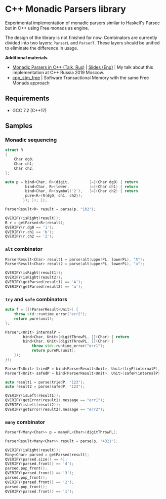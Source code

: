 C++ Monadic Parsers library
===========================

Experimental implementation of monadic parsers similar to Haskell's Parsec but in C++ using Free monads as engine.

The design of the library is not finished for now. Combinators are currently divided into two layers: `ParserL` and `ParserT`. These layers should be unified to eliminate the difference in usage.

**Additional materials**
- [Monadic Parsers in C++ (Talk, Rus)](https://www.youtube.com/watch?v=q39PHTJDaLE) | [Slides (Eng)](https://docs.google.com/presentation/d/1zlwKBX8-DYVWUYmzvmKm7ggDVBugEJzY6OFSWjeQOA4/edit?usp=sharing) | My talk about this implementation at C++ Russia 2019 Moscow.
- [cpp_stm_free](https://github.com/graninas/cpp_stm_free) | Software Transactional Memory with the same Free Monads approach

Requirements
------------

- GCC 7.2 (C++17)

Samples
-------

### Monadic sequencing

```cpp
struct R
{
    Char dg0;
    Char ch1;
    Char ch2;
};

auto p = bind<Char, R>(digit,         [=](Char dg0) { return
         bind<Char, R>(lower,         [=](Char ch1) { return
         bind<Char, R>(symbol('2'),   [=](Char ch2) { return
         pure<R>(R{dg0, ch1, ch2});
        }); }); });

ParserResult<R> result = parse(p, "1b2");

QVERIFY(isRight(result));
R r = getParsed<R>(result);
QVERIFY(r.dg0 == '1');
QVERIFY(r.ch1 == 'b');
QVERIFY(r.ch2 == '2');
```

### `alt` combinator

```cpp
ParserResult<Char> result1 = parse(alt(upperPL, lowerPL), "A");
ParserResult<Char> result2 = parse(alt(upperPL, lowerPL), "a");

QVERIFY(isRight(result1));
QVERIFY(isRight(result2));
QVERIFY(getParsed(result1) == 'A');
QVERIFY(getParsed(result2) == 'a');
```

### `try` and `safe` combinators

```cpp
auto f = [](ParserResult<Unit>) {
    throw std::runtime_error("err2");
    return pure(unit);
};

ParserL<Unit> internalP =
        bind<Char, Unit>(digitThrowPL, [](Char) { return
        bind<Char, Unit>(digitThrowPL, [](Char) {
            throw std::runtime_error("err1");
            return purePL(unit);
    });
});

ParserT<Unit> triedP = bind<ParserResult<Unit>, Unit>(tryP(internalP), f);
ParserT<Unit> safedP = bind<ParserResult<Unit>, Unit>(safeP(internalP), f);

auto result1 = parse(triedP, "123");
auto result2 = parse(safedP, "123");

QVERIFY(isLeft(result1));
QVERIFY(getError(result1).message == "err1");
QVERIFY(isLeft(result2));
QVERIFY(getError(result2).message == "err2");
```

### `many` combinator

```cpp
ParserT<Many<Char>> p = manyPL<Char>(digitThrowPL);

ParserResult<Many<Char>> result = parse(p, "4321");

QVERIFY(isRight(result));
Many<Char> parsed = getParsed(result);
QVERIFY(parsed.size() == 4);
QVERIFY(parsed.front() == '4');
parsed.pop_front();
QVERIFY(parsed.front() == '3');
parsed.pop_front();
QVERIFY(parsed.front() == '2');
parsed.pop_front();
QVERIFY(parsed.front() == '1');
```

